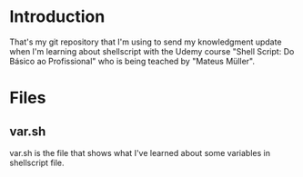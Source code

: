 # Introduction

That's my git repository that I'm using to send my knowledgment update when I'm learning about shellscript with the Udemy course "Shell Script: Do Básico ao Profissional" who is being teached by "Mateus Müller".

# Files

## var.sh
var.sh is the file that shows what I've learned about some variables in shellscript file.


